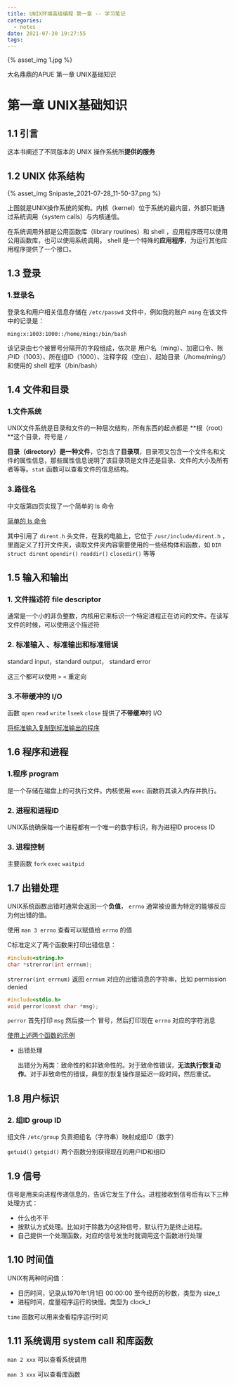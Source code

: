 ```yaml
---
title: UNIX环境高级编程 第一章 -- 学习笔记
categories:
  - notes
date: 2021-07-30 19:27:55
tags:
---
```



{% asset_img 1.jpg %}

 大名鼎鼎的APUE 第一章 UNIX基础知识

<!-- more -->

# 第一章 UNIX基础知识

## 1.1 引言

这本书阐述了不同版本的 UNIX 操作系统所**提供的服务**



## 1.2 UNIX 体系结构

{% asset_img Snipaste_2021-07-28_11-50-37.png %}

上图就是UNIX操作系统的架构。内核（kernel）位于系统的最内层，外部只能通过系统调用（system calls）与内核通信。

在系统调用外部是公用函数库（library routines）和 shell ，应用程序既可以使用公用函数库，也可以使用系统调用。 shell 是一个特殊的**应用程序**，为运行其他应用程序提供了一个接口。



## 1.3 登录

### 1.登录名

登录名和用户相关信息存储在 `/etc/passwd` 文件中，例如我的账户 `ming` 在该文件中的记录是：

```shell
ming:x:1003:1000::/home/ming:/bin/bash
```

该记录由七个被冒号分隔开的字段组成，依次是 用户名（ming）、加密口令、账户ID（1003）、所在组ID（1000）、注释字段（空白）、起始目录（/home/ming/）和使用的 shell 程序（/bin/bash）



## 1.4 文件和目录



### 1.文件系统

UNIX文件系统是目录和文件的一种层次结构，所有东西的起点都是 **根（root）**这个目录，符号是 `/`

**目录（directory）**是一种**文件**，它包含了**目录项**，目录项又包含一个文件名和文件的属性信息，那些属性信息说明了该目录项是文件还是目录、文件的大小及所有者等等。`stat` 函数可以查看文件的信息结构。



### 3.路径名

中文版第四页实现了一个简单的 ls 命令 

[简单的 ls 命令](https://github.com/imzhangjinming/APUE/blob/master/1/myls.c)

其中引用了 `dirent.h` 头文件，在我的电脑上，它位于 `/usr/include/dirent.h`  ，里面定义了打开文件夹，读取文件夹内容需要使用的一些结构体和函数，如 `DIR` `struct dirent` `opendir()` `readdir()`  `closedir()` 等等



## 1.5 输入和输出

### 1. 文件描述符 file descriptor

通常是一个小的非负整数，内核用它来标识一个特定进程正在访问的文件。在读写文件的时候，可以使用这个描述符

### 2. 标准输入 、标准输出和标准错误

standard input，standard output， standard error

这三个都可以使用 `>` `<`	重定向

### 3.不带缓冲的 I/O

函数 `open` `read` `write` `lseek` `close` 提供了**不带缓冲**的 I/O

[将标准输入复制到标准输出的程序](https://github.com/imzhangjinming/APUE/blob/master/1/copy_stdin2stdout.c)



## 1.6 程序和进程

### 1.程序 program

是一个存储在磁盘上的可执行文件。内核使用 `exec` 函数将其读入内存并执行。

### 2. 进程和进程ID

UNIX系统确保每一个进程都有一个唯一的数字标识，称为进程ID process ID

### 3. 进程控制

主要函数 `fork` `exec` `waitpid`



## 1.7 出错处理

UNIX系统函数出错时通常会返回一个**负值**， `errno` 通常被设置为特定的能够反应为何出错的值。

使用 `man 3 errno` 查看可以赋值给 `errno` 的值

C标准定义了两个函数来打印出错信息：

```c
#include<string.h>
char *strerror(int errnum);
```

`strerror(int errnum)` 返回 `errnum` 对应的出错消息的字符串，比如 permission denied

```c
#include<stdio.h>
void perror(const char *msg);
```

`perror`  首先打印 `msg` 然后接一个 冒号，然后打印现在 `errno` 对应的字符消息

[使用上述两个函数的示例](https://github.com/imzhangjinming/APUE/blob/master/1/use_strerror_perror.c)



* 出错处理

  出错分为两类：致命性的和非致命性的。对于致命性错误，**无法执行恢复动作**。对于非致命性的错误，典型的恢复操作是延迟一段时间，然后重试。

## 1.8 用户标识



### 2. 组ID group ID

组文件 `/etc/group` 负责把组名（字符串）映射成组ID（数字）

`getuid()` `getgid()`  两个函数分别获得现在的用户ID和组ID



## 1.9 信号

信号是用来向进程传递信息的，告诉它发生了什么。进程接收到信号后有以下三种处理方式：

* 什么也不干
* 按默认方式处理。比如对于除数为0这种信号，默认行为是终止进程。
* 自己提供一个处理函数，对应的信号发生时就调用这个函数进行处理



## 1.10 时间值

UNIX有两种时间值：

* 日历时间，记录从1970年1月1日 00:00:00 至今经历的秒数，类型为 size_t
* 进程时间，度量程序运行的快慢。类型为 clock_t

 `time` 函数可以用来查看程序运行时间



## 1.11 系统调用 system call 和库函数 

`man 2 xxx`  可以查看系统调用

`man 3 xxx`  可以查看库函数

